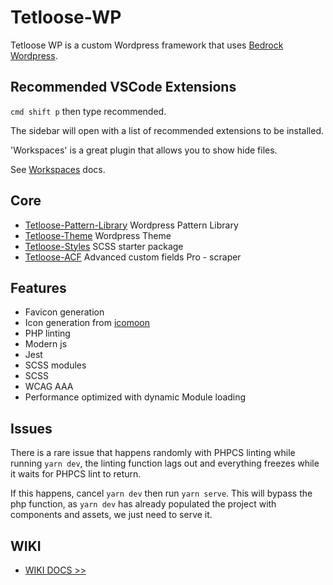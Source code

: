 # Tetloose-WP

Tetloose WP is a custom Wordpress framework that uses [Bedrock Wordpress](https://roots.io/bedrock/).

## Recommended VSCode Extensions

`cmd shift p` then type recommended.

The sidebar will open with a list of recommended extensions to be installed.

'Workspaces' is a great plugin that allows you to show hide files.

See [Workspaces](https://marketplace.visualstudio.com/items?itemName=Fooxly.workspace) docs.

## Core

- [Tetloose-Pattern-Library](https://github.com/tetloose/tetloose-wp-pattern-library) Wordpress Pattern Library
- [Tetloose-Theme](https://github.com/tetloose/tetloose-theme) Wordpress Theme
- [Tetloose-Styles](https://github.com/tetloose/tetloose-styles) SCSS starter package
- [Tetloose-ACF](https://github.com/tetloose/tetloose-ACF) Advanced custom fields Pro - scraper

## Features

- Favicon generation
- Icon generation from [icomoon](https://icomoon.io/)
- PHP linting
- Modern js
- Jest
- SCSS modules
- SCSS
- WCAG AAA
- Performance optimized with dynamic Module loading

## Issues

There is a rare issue that happens randomly with PHPCS linting while running `yarn dev`, the linting function lags out and everything freezes while it waits for PHPCS lint to return.

If this happens, cancel `yarn dev` then run `yarn serve`. This will bypass the php function, as `yarn dev` has already populated the project with components and assets, we just need to serve it.

## WIKI

- [WIKI DOCS >>](https://github.com/tetloose/tetloose-wp/wiki)
